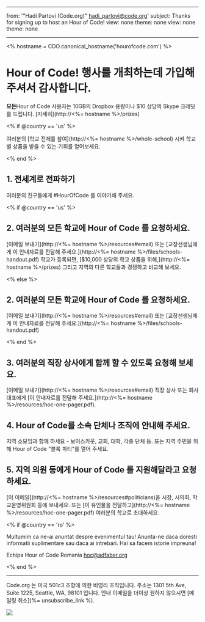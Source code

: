 * * *

from: '"Hadi Partovi (Code.org)" hadi_partovi@code.org' subject: Thanks for signing up to host an Hour of Code! view: none theme: none view: none theme: none

* * *

<% hostname = CDO.canonical_hostname('hourofcode.com') %>

# Hour of Code! 행사를 개최하는데 가입해 주셔서 감사합니다.

**모든**Hour of Code 사용자는 10GB의 Dropbox 용량이나 $10 상당의 Skype 크레딧를 드립니다. [자세히](http://<%= hostname %>/prizes)

<% if @country == 'us' %>

여러분의 [학교 전체를 참여](http://<%= hostname %>/whole-school) 시켜 학교별 상품을 받을 수 있는 기회를 얻어보세요.

<% end %>

## 1. 전세계로 전파하기

여러분의 친구들에게 #HourOfCode 를 이야기해 주세요.

<% if @country == 'us' %>

## 2. 여러분의 모든 학교에 Hour of Code 를 요청하세요.

[이메일 보내기](http://<%= hostname %>/resources#email) 또는 [교장선생님에게 이 안내자료를 전달해 주세요.](http://<%= hostname %>/files/schools-handout.pdf) 학교가 등록되면, [$10,000 상당의 학교 상품을 위해,](http://<%= hostname %>/prizes) 그리고 지역의 다른 학교들과 경쟁하고 비교해 보세요.

<% else %>

## 2. 여러분의 모든 학교에 Hour of Code 를 요청하세요.

[이메일 보내기](http://<%= hostname %>/resources#email) 또는 [교장선생님에게 이 안내자료를 전달해 주세요.](http://<%= hostname %>/files/schools-handout.pdf)

<% end %>

## 3. 여러분의 직장 상사에게 함께 할 수 있도록 요청해 보세요.

[이메일 보내기](http://<%= hostname %>/resources#email) 직장 상사 또는 회사대표에게 [이 안내자료를 전달해 주세요.](http://<%= hostname %>/resources/hoc-one-pager.pdf).

## 4. Hour of Code를 소속 단체나 조직에 안내해 주세요.

지역 소모임과 함께 하세요 - 보이스카웃, 교회, 대학, 각종 단체 등. 또는 지역 주민을 위해 Hour of Code "블록 파티"를 열어 주세요.

## 5. 지역 의원 등에게 Hour of Code 를 지원해달라고 요청하세요.

[이 이메일](http://<%= hostname %>/resources#politicians)을 시장, 시의회, 학교운영위원회 등에 보내세요. 또는 [이 유인물을 전달하고](http://<%= hostname %>/resources/hoc-one-pager.pdf) 여러분의 학교로 초대하세요.

<% if @country == 'ro' %>

Multumim ca ne-ai anuntat despre evenimentul tau! Anunta-ne daca doresti informatii suplimentare sau daca ai intrebari. Hai sa facem istorie impreuna!

Echipa Hour of Code Romania hoc@adfaber.org

<% end %>

* * *

Code.org 는 미국 501c3 조항에 의한 비영리 조직입니다. 주소는 1301 5th Ave, Suite 1225, Seattle, WA, 98101 입니다. 안내 이메일을 더이상 원하지 않으시면 [메일링 취소](%= unsubscribe_link %).

![](<%= tracking_pixel %>)